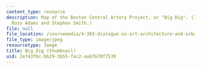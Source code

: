 ```yaml
---
content_type: resource
description: Map of the Boston Central Artery Project, or "Big Dig". (Image courtesy
  Ross Adams and Stephen Smith.)
file: null
file_location: /coursemedia/4-303-dialogue-in-art-architecture-and-urbanism-fall-2003/2ef43fbcbb293b55fac2aab7670f7539_4-303f03-th.jpg
file_type: image/jpeg
resourcetype: Image
title: Big Dig (thumbnail)
uid: 2ef43fbc-bb29-3b55-fac2-aab7670f7539
---
```

